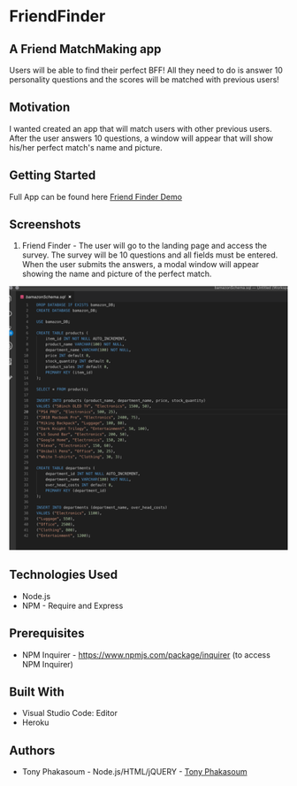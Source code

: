 # FriendFinder
## A Friend MatchMaking app
Users will be able to find their perfect BFF! All they need to do is answer 10 personality questions and the scores will be matched with previous users!
## Motivation
I wanted created an app that will match users with other previous users. After the user answers 10 questions, a window will appear that will show his/her perfect match's name and picture.

## Getting Started
Full App can be found here [Friend Finder Demo](https://blooming-forest-25626.herokuapp.com/)

## Screenshots
1. Friend Finder - The user will go to the landing page and access the survey. The survey will be 10 questions and all fields must be entered. When the user submits the answers, a modal window will appear showing the name and picture of the perfect match.

![Image of question screen](https://github.com/tonyphak/bamazon-cli/blob/master/images/SQL%20SCHEMA.png)


## Technologies Used
* Node.js
* NPM - Require and Express
## Prerequisites
* NPM Inquirer - https://www.npmjs.com/package/inquirer (to access NPM Inquirer)
## Built With
* Visual Studio Code: Editor
* Heroku
## Authors
* Tony Phakasoum - Node.js/HTML/jQUERY   - [Tony Phakasoum](https://github.com/tonyphak)

